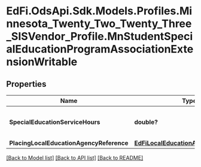 # EdFi.OdsApi.Sdk.Models.Profiles.Minnesota_Twenty_Two_Twenty_Three_SISVendor_Profile.MnStudentSpecialEducationProgramAssociationExtensionWritable
## Properties

Name | Type | Description | Notes
------------ | ------------- | ------------- | -------------
**SpecialEducationServiceHours** | **double?** | Special Education Service Hours. | [optional] 
**PlacingLocalEducationAgencyReference** | [**EdFiLocalEducationAgencyReference**](EdFiLocalEducationAgencyReference.md) |  | [optional] 

[[Back to Model list]](../README.md#documentation-for-models) [[Back to API list]](../README.md#documentation-for-api-endpoints) [[Back to README]](../README.md)

